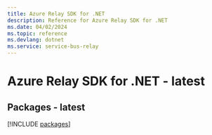 ```yaml
---
title: Azure Relay SDK for .NET
description: Reference for Azure Relay SDK for .NET
ms.date: 04/02/2024
ms.topic: reference
ms.devlang: dotnet
ms.service: service-bus-relay
---
```

# Azure Relay SDK for .NET - latest
## Packages - latest
[!INCLUDE [packages](relay-index.md)]